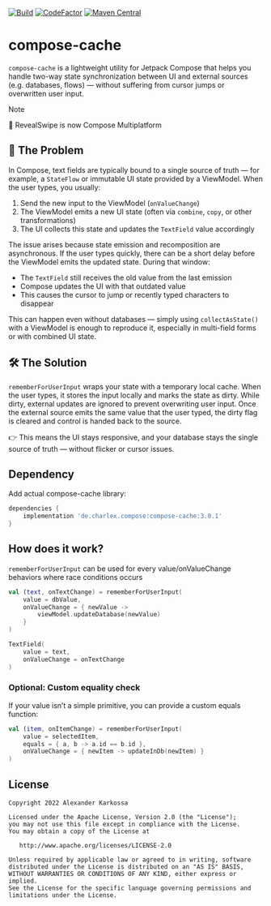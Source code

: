 <a href="https://github.com/Ch4rl3x/compose-cache/actions?query=workflow%3ABuild"><img src="https://github.com/ch4rl3x/compose-cache/actions/workflows/build.yml/badge.svg" alt="Build"></a>
<a href="https://www.codefactor.io/repository/github/ch4rl3x/compose-cache"><img src="https://www.codefactor.io/repository/github/ch4rl3x/compose-cache/badge" alt="CodeFactor" /></a>
<a href="https://repo1.maven.org/maven2/de/charlex/compose/compose-cache/"><img src="https://img.shields.io/maven-central/v/de.charlex.compose/compose-cache" alt="Maven Central" /></a>

# compose-cache

`compose-cache` is a lightweight utility for Jetpack Compose that helps you handle two-way state synchronization between UI and external sources (e.g. databases, flows) — without suffering from cursor jumps or overwritten user input.

> [!NOTE]  
> 🚀 RevealSwipe is now Compose Multiplatform

## 🧠 The Problem

In Compose, text fields are typically bound to a single source of truth — for example, a `StateFlow` or immutable UI state provided by a ViewModel.
When the user types, you usually:

1. Send the new input to the ViewModel (`onValueChange`)
2. The ViewModel emits a new UI state (often via `combine`, `copy`, or other transformations)
3. The UI collects this state and updates the `TextField` value accordingly

The issue arises because state emission and recomposition are asynchronous.
If the user types quickly, there can be a short delay before the ViewModel emits the updated state. During that window:

* The `TextField` still receives the old value from the last emission
* Compose updates the UI with that outdated value
* This causes the cursor to jump or recently typed characters to disappear

This can happen even without databases — simply using `collectAsState()` with a ViewModel is enough to reproduce it, especially in multi-field forms or with combined UI state.

## 🛠 The Solution

`rememberForUserInput` wraps your state with a temporary local cache.
When the user types, it stores the input locally and marks the state as dirty.
While dirty, external updates are ignored to prevent overwriting user input.
Once the external source emits the same value that the user typed, the dirty flag is cleared and control is handed back to the source.

👉 This means the UI stays responsive, and your database stays the single source of truth — without flicker or cursor issues.


## Dependency

Add actual compose-cache library:

```groovy
dependencies {
    implementation 'de.charlex.compose:compose-cache:3.0.1'
}
```

## How does it work?

`rememberForUserInput` can be used for every value/onValueChange behaviors where race conditions occurs

```kotlin
val (text, onTextChange) = rememberForUserInput(
    value = dbValue,
    onValueChange = { newValue ->
        viewModel.updateDatabase(newValue)
    }
)

TextField(
    value = text,
    onValueChange = onTextChange
)
```

### Optional: Custom equality check

If your value isn’t a simple primitive, you can provide a custom equals function:

```kotlin
val (item, onItemChange) = rememberForUserInput(
    value = selectedItem,
    equals = { a, b -> a.id == b.id },
    onValueChange = { newItem -> updateInDb(newItem) }
)
```

License
--------

    Copyright 2022 Alexander Karkossa
    
    Licensed under the Apache License, Version 2.0 (the "License");
    you may not use this file except in compliance with the License.
    You may obtain a copy of the License at
    
       http://www.apache.org/licenses/LICENSE-2.0
    
    Unless required by applicable law or agreed to in writing, software
    distributed under the License is distributed on an "AS IS" BASIS,
    WITHOUT WARRANTIES OR CONDITIONS OF ANY KIND, either express or implied.
    See the License for the specific language governing permissions and
    limitations under the License.
